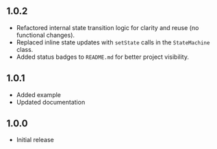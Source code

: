 ## 1.0.2

* Refactored internal state transition logic for clarity and reuse (no functional changes).
* Replaced inline state updates with `setState` calls in the `StateMachine` class.
* Added status badges to `README.md` for better project visibility.

## 1.0.1

* Added example
* Updated documentation

## 1.0.0

* Initial release